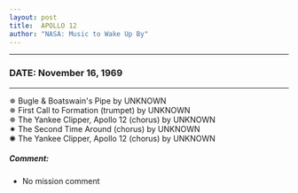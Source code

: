 ```yaml
---
layout: post
title:  APOLLO 12
author: "NASA: Music to Wake Up By"
---
```


----
### DATE: November 16, 1969
----
✵ Bugle & Boatswain's Pipe by UNKNOWN  &nbsp;<br />✵ First Call to Formation (trumpet) by UNKNOWN  &nbsp;<br />✵ The Yankee Clipper, Apollo 12 (chorus) by UNKNOWN  &nbsp;<br />✷ The Second Time Around (chorus) by UNKNOWN  &nbsp;<br />✺ The Yankee Clipper, Apollo 12 (chorus) by UNKNOWN

##### Comment:
* No mission comment
